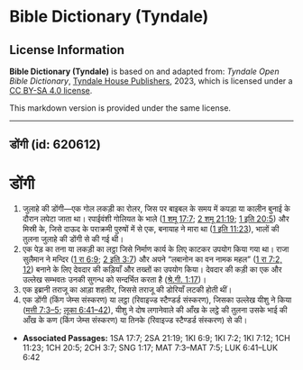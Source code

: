 # Bible Dictionary (Tyndale)

## License Information

**Bible Dictionary (Tyndale)** is based on and adapted from: _Tyndale Open Bible Dictionary_, [Tyndale House Publishers](https://tyndaleopenresources.com/), 2023, which is licensed under a [CC BY-SA 4.0 license](https://creativecommons.org/licenses/by-sa/4.0/legalcode.en).

This markdown version is provided under the same license.



--------------------------------

## डोंगी (id: 620612)

डोंगी
=====

1. जुलाहे की डोंगी—एक गोल लकड़ी का रोलर, जिस पर बाइबल के समय में कपड़ा या कालीन बुनाई के दौरान लपेटा जाता था। रपाईवंशी गोलियत के भाले ([1 शमू 17:7](https://ref.ly/1Sam17:7); [2 शमू 21:19](https://ref.ly/2Sam21:19); [1 इति 20:5](https://ref.ly/1Chr20:5)) और मिस्री के, जिसे दाऊद के पराक्रमी पुरुषों में से एक, बनायाह ने मारा था ([1 इति 11:23](https://ref.ly/1Chr11:23)), भालों की तुलना जुलाहे की डोंगी से की गई थी।
2. एक पेड़ का तना या लकड़ी का लट्ठा जिसे निर्माण कार्य के लिए काटकर उपयोग किया गया था। राजा सुलैमान ने मन्दिर ([1 रा 6:9](https://ref.ly/1Kgs6:9); [2 इति 3:7](https://ref.ly/2Chr3:7)) और अपने “लबानोन का वन नामक महल” ([1 रा 7:2, 12](https://ref.ly/1Kgs7:2,1Kgs7:12)) बनाने के लिए देवदार की कड़ियाँ और तख्तों का उपयोग किया। देवदार की कड़ी का एक और उल्लेख सम्भवतः उनकी सुगन्ध को सन्दर्भित करता है ([श्रे.गी. 1:17](https://ref.ly/Song1:17))।
3. एक इब्रानी तराजू का आड़ा शहतीर, जिससे तराजू की डोरियाँ लटकी होती थीं।
4. एक डोंगी (किंग जेम्स संस्करण) या लट्ठा (रिवाइज्ड स्टैण्डर्ड संस्करण), जिसका उल्लेख यीशु ने किया ([मत्ती 7:3–5](https://ref.ly/Matt7:3-Matt7:5); [लूका 6:41–42](https://ref.ly/Luke6:41-Luke6:42)), यीशु ने दोष लगानेवाले की आँख के लट्ठे की तुलना उसके भाई की आँख के कण (किंग जेम्स संस्करण) या तिनके (रिवाइज्ड स्टैण्डर्ड संस्करण) से की।

* **Associated Passages:** 1SA 17:7; 2SA 21:19; 1KI 6:9; 1KI 7:2; 1KI 7:12; 1CH 11:23; 1CH 20:5; 2CH 3:7; SNG 1:17; MAT 7:3–MAT 7:5; LUK 6:41–LUK 6:42

